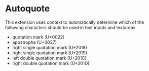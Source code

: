 # Autoquote

This extension uses context to automatically determine which of the following characters should be used in text inputs and textareas:

- quotation mark (U+0022)
- apostrophe (U+0027)
- right single quotation mark (U+2018)
- right single quotation mark (U+2019)
- left double quotation mark (U+201C)
- right double quotation mark (U+201D)
